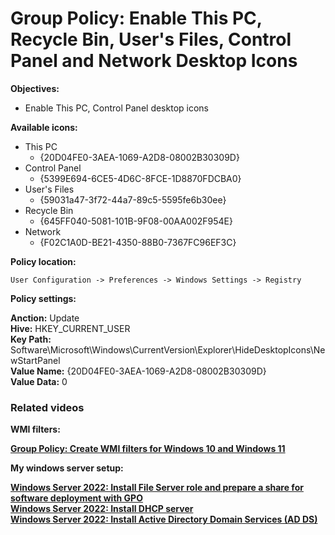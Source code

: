 # Group Policy: Enable This PC, Recycle Bin, User's Files, Control Panel and Network Desktop Icons

<b>Objectives:</b>

* Enable This PC, Control Panel desktop icons

<b>Available icons:</b>

* This PC
    * {20D04FE0-3AEA-1069-A2D8-08002B30309D}
* Control Panel
    * {5399E694-6CE5-4D6C-8FCE-1D8870FDCBA0}
* User's Files
    * {59031a47-3f72-44a7-89c5-5595fe6b30ee}
* Recycle Bin
    * {645FF040-5081-101B-9F08-00AA002F954E}
* Network
    * {F02C1A0D-BE21-4350-88B0-7367FC96EF3C}

<b>Policy location:</b>
```
User Configuration -> Preferences -> Windows Settings -> Registry
```

<b>Policy settings:</b>

<b>Anction:</b> Update <br />
<b>Hive:</b> HKEY_CURRENT_USER <br />
<b>Key Path:</b> Software\Microsoft\Windows\CurrentVersion\Explorer\HideDesktopIcons\NewStartPanel <br />
<b>Value Name:</b> {20D04FE0-3AEA-1069-A2D8-08002B30309D} <br />
<b>Value Data:</b> 0 </br>


### Related videos

<b>WMI filters:<b> <br />

[Group Policy: Create WMI filters for Windows 10 and Windows 11](https://youtu.be/7k_kpaLpMI8)

<b>My windows server setup:</b> <br />

[Windows Server 2022: Install File Server role and prepare a share for software deployment with GPO](https://youtu.be/jEWSdC2qwyA) <br />
[Windows Server 2022: Install DHCP server](https://youtu.be/8n0MD9stQis) <br />
[Windows Server 2022: Install Active Directory Domain Services (AD DS)](https://youtu.be/1cYewbW3Tl0) <br />